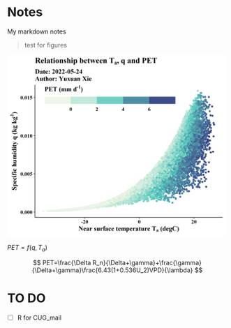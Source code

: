 # Notes
My markdown notes

> test for figures

<img src="Figures/2022-5-24.png" alt="notes" width="500"/>

$PET=f(q,T_a)$

$$
PET=\frac{\Delta R_n}{\Delta+\gamma}+\frac{\gamma}{\Delta+\gamma}\frac{6.43(1+0.536U_2)VPD}{\lambda}
$$

# TO DO

- [ ] R for CUG_mail